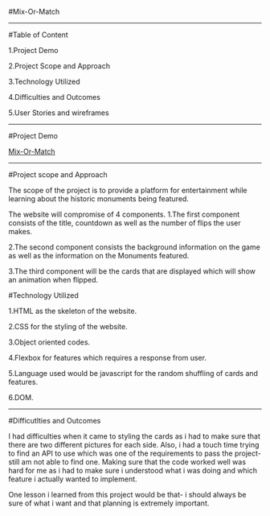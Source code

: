#Mix-Or-Match

--------

#Table of Content

1.Project Demo 

2.Project Scope and Approach

3.Technology Utilized 

4.Difficulties and Outcomes

5.User Stories and wireframes 

--------------

#Project Demo 

[Mix-Or-Match](https://github.com/Alysx-4/Mix-Or-Match)

--------------

#Project scope and Approach

The scope of the project is to provide a platform for entertainment while learning about the historic monuments being featured.


The website will compromise of 4 components.
1.The first component consists of the title, countdown as well as the number of flips the user makes. 

2.The second component consists the background information on the game as well as the information on the Monuments featured. 

3.The third component will be the cards that are displayed which will show an animation when flipped. 


#Technology Utilized

1.HTML as the skeleton of the website.

2.CSS for the styling of the website.

3.Object oriented codes.

4.Flexbox for  features which requires a response from user.

5.Language used would be javascript for the random shuffling of cards and features. 

6.DOM.

-----------------------------------

#Difficutlties and Outcomes 

I had difficulties when it came to styling the cards as i had to make sure that there are two different pictures for each side. Also, i had a touch time trying to find an API to use which was one of the requirements to pass the project-still am not able to find one. 
Making sure that the code worked well was hard for me as i had to make sure i understood what i was doing and which feature i actually wanted to implement. 

One lesson i learned from this project would be that- i should always be sure of what i want and that planning is extremely important. 
